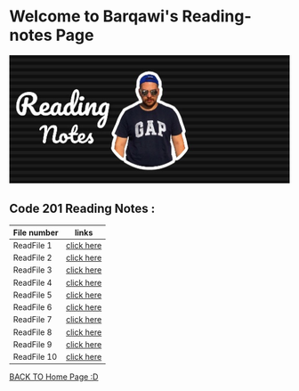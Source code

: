 #  Welcome to Barqawi's Reading-notes Page



![Barqawi's pp](asas1.jpeg)

## Code 201 Reading Notes :


| File number      | links                                                          |
|----------------- | -------------------------------------------------------------- |   
|  ReadFile 1      |[click here ](https://barqawiii.github.io/reading-notes/201/class-01)  |  
|  ReadFile 2      |[click here ](https://barqawiii.github.io/reading-notes/class-02)  |  
|  ReadFile 3      |[click here ](https://barqawiii.github.io/reading-notes/201/read3)  |
|  ReadFile 4      |[click here ](https://barqawiii.github.io/reading-notes/201/read4/read4)  |
|  ReadFile 5      |[click here ](https://barqawiii.github.io/reading-notes/201/read5/read5)  |
|  ReadFile 6      |[click here ](https://barqawiii.github.io/reading-notes/201/read6/read6)  |
|  ReadFile 7      |[click here ](https://barqawiii.github.io/reading-notes/201/read7/read7)  |
|  ReadFile 8      |[click here ](https://barqawiii.github.io/reading-notes/201/read8/read8)  |
|  ReadFile 9      |[click here ](https://barqawiii.github.io/reading-notes/201/read9/read9)  |
|  ReadFile 10     |[click here ](https://barqawiii.github.io/reading-notes/201/read10/read10)  |





[BACK TO Home Page :D ](https://barqawiii.github.io/reading-notes/)

